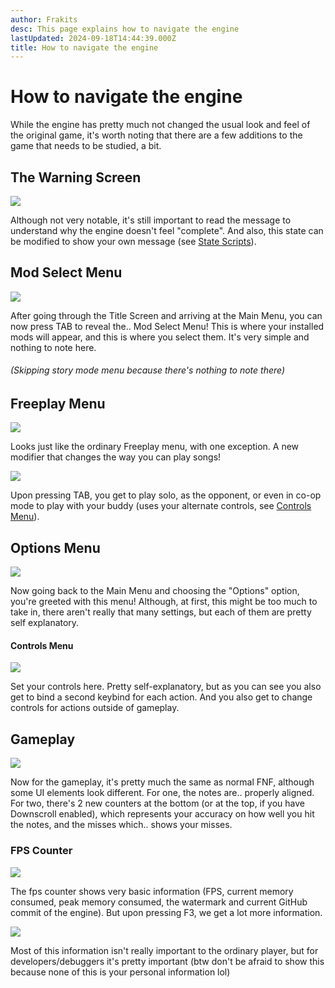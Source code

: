 ```yaml
---
author: Frakits
desc: This page explains how to navigate the engine
lastUpdated: 2024-09-18T14:44:39.000Z
title: How to navigate the engine
---
```

# How to navigate the engine

While the engine has pretty much not changed the usual look and feel of the original game, it's worth noting that there are a few additions to the game that needs to be studied, a bit.

## The Warning Screen
<img src="./How to navigate the engine-2.png"/>

Although not very notable, it's still important to read the message to understand why the engine doesn't feel "complete". And also, this state can be modified to show your own message (see <a href="./modding/scripting/state-substate-scripts.md">State Scripts</a>).

## Mod Select Menu
<img src="./How to navigate the engine.png"/>

After going through the Title Screen and arriving at the Main Menu, you can now press TAB to reveal the.. Mod Select Menu! This is where your installed mods will appear, and this is where you select them. It's very simple and nothing to note here.

###### (Skipping story mode menu because there's nothing to note there)

## Freeplay Menu
<img src="./How to navigate the engine-3.png"/>

Looks just like the ordinary Freeplay menu, with one exception. A new modifier that changes the way you can play songs!

<img src="./How to navigate the engine-4.png"/>

Upon pressing TAB, you get to play solo, as the opponent, or even in co-op mode to play with your buddy (uses your alternate controls, see <a href="#Controls Menu">Controls Menu</a>).

## Options Menu
<img src="./How to navigate the engine-5.png"/>

Now going back to the Main Menu and choosing the "Options" option, you're greeted with this menu! Although, at first, this might be too much to take in, there aren't really that many settings, but each of them are pretty self explanatory.

<h4 id="Controls Menu">Controls Menu</h4>

<img src="./How to navigate the engine-6.png"/>

Set your controls here. Pretty self-explanatory, but as you can see you also get to bind a second keybind for each action. And you also get to change controls for actions outside of gameplay.

## Gameplay
<img src="./How to navigate the engine-7.png"/>

Now for the gameplay, it's pretty much the same as normal FNF, although some UI elements look different. For one, the notes are.. properly aligned. For two, there's 2 new counters at the bottom (or at the top, if you have Downscroll enabled), which represents your accuracy on how well you hit the notes, and the misses which.. shows your misses.

### FPS Counter
<img src="./How to navigate the engine-8.png"/>

The fps counter shows very basic information (FPS, current memory consumed, peak memory consumed, the watermark and current GitHub commit of the engine). But upon pressing F3, we get a lot more information.

<img src="./How to navigate the engine-9.png"/>

Most of this information isn't really important to the ordinary player, but for developers/debuggers it's pretty important (btw don't be afraid to show this because none of this is your personal information lol)